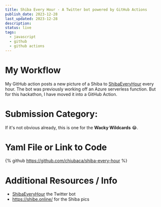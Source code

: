 ```yaml
---
title: Shiba Every Hour - A Twitter bot powered by GitHub Actions
publish_date: 2023-12-28
last_updated: 2023-12-28
description: 
status: live
tags:
  - javascript
  - github
  - github actions
---
```


# My Workflow

My GitHub action posts a new picture of a Shiba to [ShibaEveryHour](https://twitter.com/ShibaEveryHour) every hour. The bot was previously working off an Azure serverless function. But for this hackathon, I have moved it into a GitHub Action.

# Submission Category: 

If it's not obvious already, this is one for the **Wacky Wildcards** 😂.


# Yaml File or Link to Code

{% github https://github.com/chiubaca/shiba-every-hour %}


# Additional Resources / Info

- [ShibaEveryHour](https://twitter.com/ShibaEveryHour) the Twitter bot
- https://shibe.online/ for the Shiba pics